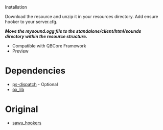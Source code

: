 Installation 

Download the resource and unzip it in your resources directory.
Add ensure hooker to your server.cfg.

***Move the mysound.ogg file to the standalone/client/html/sounds directory within the resource structure.***

* Compatible with QBCore Framework
* Preview 

# Dependencies
* [ps-dispatch](https://github.com/Project-Sloth/ps-dispatch) - Optional
* [ox_lib](https://github.com/overextended/ox_lib)

# Original
* [sawu_hookers](https://github.com/stianhje/sawu_hookers)

